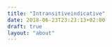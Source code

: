 ```yaml
---
title: "Intransitiveindicative"
date: 2018-06-23T23:23:13+02:00
draft: true
layout: "about"
---
```


